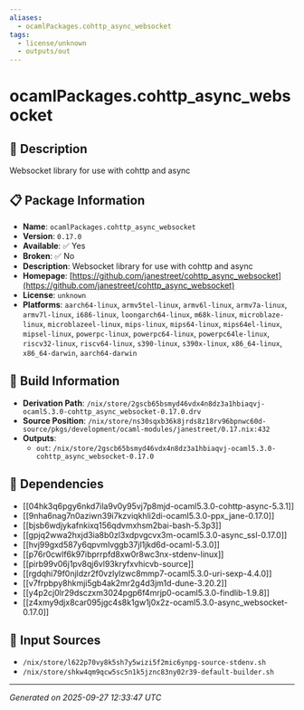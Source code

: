 ```yaml
---
aliases:
  - ocamlPackages.cohttp_async_websocket
tags:
  - license/unknown
  - outputs/out
---
```


# ocamlPackages.cohttp_async_websocket

## 📝 Description

Websocket library for use with cohttp and async

## 📋 Package Information

- **Name**: `ocamlPackages.cohttp_async_websocket`
- **Version**: `0.17.0`
- **Available**: ✅ Yes
- **Broken**: ✅ No
- **Description**: Websocket library for use with cohttp and async
- **Homepage**: [https://github.com/janestreet/cohttp_async_websocket](https://github.com/janestreet/cohttp_async_websocket)
- **License**: `unknown`
- **Platforms**: `aarch64-linux`, `armv5tel-linux`, `armv6l-linux`, `armv7a-linux`, `armv7l-linux`, `i686-linux`, `loongarch64-linux`, `m68k-linux`, `microblaze-linux`, `microblazeel-linux`, `mips-linux`, `mips64-linux`, `mips64el-linux`, `mipsel-linux`, `powerpc-linux`, `powerpc64-linux`, `powerpc64le-linux`, `riscv32-linux`, `riscv64-linux`, `s390-linux`, `s390x-linux`, `x86_64-linux`, `x86_64-darwin`, `aarch64-darwin`

## 🔧 Build Information

- **Derivation Path**: `/nix/store/2gscb65bsmyd46vdx4n8dz3a1hbiaqvj-ocaml5.3.0-cohttp_async_websocket-0.17.0.drv`
- **Source Position**: `/nix/store/ns30sqxb36k8jrds8z18rv96bpnwc60d-source/pkgs/development/ocaml-modules/janestreet/0.17.nix:432`
- **Outputs**:
  - `out`:  `/nix/store/2gscb65bsmyd46vdx4n8dz3a1hbiaqvj-ocaml5.3.0-cohttp_async_websocket-0.17.0`

## 🔗 Dependencies

- [[04hk3q6pgy6nkd7ila9v0y95vj7p8mjd-ocaml5.3.0-cohttp-async-5.3.1]]
- [[9nha6nag7n0aziwn39i7kzviqkhli2di-ocaml5.3.0-ppx_jane-0.17.0]]
- [[bjsb6wdjykafnkixq156qdvmxhsm2bai-bash-5.3p3]]
- [[gpjq2wwa2hxjd3ia8b0zl3xdpvgcvx3m-ocaml5.3.0-async_ssl-0.17.0]]
- [[hvj99gxd587y6qpvmlvggb37jl1jkd6d-ocaml-5.3.0]]
- [[p76r0cwlf6k97ibprrpfd8xw0r8wc3nx-stdenv-linux]]
- [[pirb99v06j1pv8qj6vl93kryfxvhicvb-source]]
- [[rgdqhi79f0njldzr2f0vzlylzwc8mmp7-ocaml5.3.0-uri-sexp-4.4.0]]
- [[v7frpbpy8hkmji5gb4ak2mr2g4d3jm1d-dune-3.20.2]]
- [[y4p2cj0lr29dsczxm3024pgp6f4mrjp0-ocaml5.3.0-findlib-1.9.8]]
- [[z4xmy9djx8car095jgc4s8k1gw1j0x2z-ocaml5.3.0-async_websocket-0.17.0]]

## 📁 Input Sources

- `/nix/store/l622p70vy8k5sh7y5wizi5f2mic6ynpg-source-stdenv.sh`
- `/nix/store/shkw4qm9qcw5sc5n1k5jznc83ny02r39-default-builder.sh`

---
*Generated on 2025-09-27 12:33:47 UTC*

